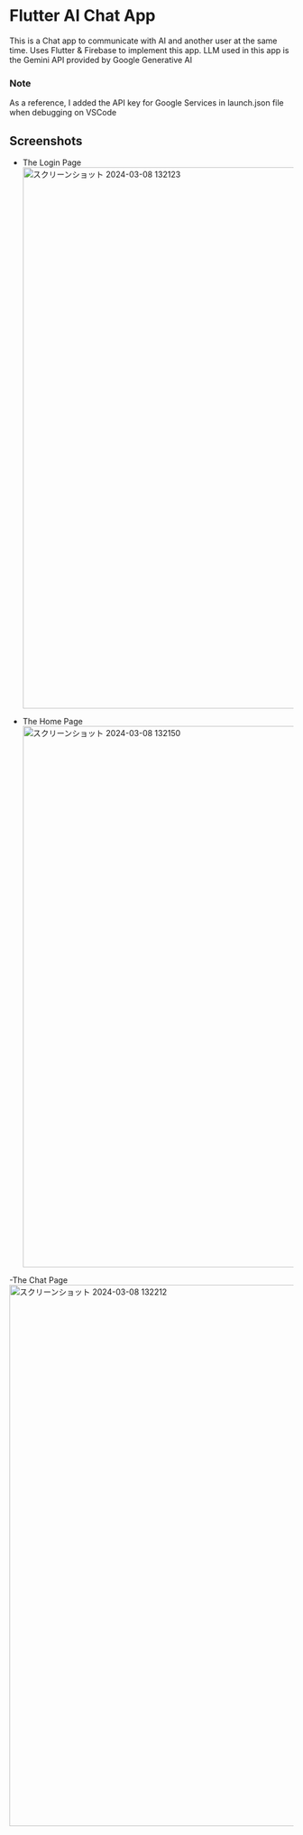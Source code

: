 # Flutter AI Chat App

This is a Chat app to  communicate with AI and another user at the same time.
Uses Flutter & Firebase to implement this app.
LLM used in this app is the Gemini API provided by Google Generative AI


### Note
As a reference, I added the API key for Google Services in launch.json file when debugging on VSCode

## Screenshots
- The Login Page
  <img width="960" alt="スクリーンショット 2024-03-08 132123" src="https://github.com/Satorien/Flutter_AI_Chat_App/assets/130881456/c299aea0-16b4-4719-9610-9534af512acc">
  
- The Home Page
  <img width="960" alt="スクリーンショット 2024-03-08 132150" src="https://github.com/Satorien/Flutter_AI_Chat_App/assets/130881456/43e4515e-b32f-4602-a311-6be35cf97418">
  
-The Chat Page
  <img width="960" alt="スクリーンショット 2024-03-08 132212" src="https://github.com/Satorien/Flutter_AI_Chat_App/assets/130881456/4cc4c610-207f-4230-b4e2-778f4a804ef5">
